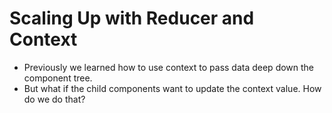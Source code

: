# Scaling Up with Reducer and Context

- Previously we learned how to use context to pass data deep down the component tree.
- But what if the child components want to update the context value. How do we do that?
